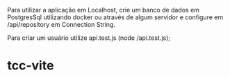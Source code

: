 Para utilizar a aplicação em Localhost, crie um banco de dados em PostgresSql utilizando docker ou através de algum servidor e configure em /api/repository em Connection String.

Para criar um usuário utilize api.test.js (node /api.test.js);



# tcc-vite
